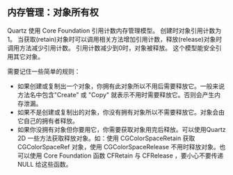 ## 内存管理：对象所有权
Quartz 使用 Core Foundation 引用计数内存管理模型。
创建时对象引用计数为1。
当获取(retain)对象时可以调用相关方法增加引用计数，释放(release)对象时调用方法减少引用计数。
引用计数减少到0时，对象被释放。
这个模型能安全引用其它对象。

需要记住一些简单的规则：
* 如果创建或复制出一个对象，你拥有此对象所以不用后需要释放它。一般来说方法名中包含"Create" 或 "Copy" 就表示不用时需要释放它。否则会产生内存泄漏。
* 如果不是创建或复制出的对象，你没有拥有对象所以不需要释放它。对象会由它自己的拥有者释放。
* 如果你没拥有对象但你要用它，你需要获取对象用完后释放。可以使用Quartz 2D 一些方法获取释放对象。如：使用 CGColorSpaceRetain 获取 CGColorSpaceRef 对象，使用 CGColorSpaceRelease 不用时释放对象。也可以使用 Core Foundation 函数 CFRetain 与 CFRelease ，要小心不要传递 NULL 给这些函数。
